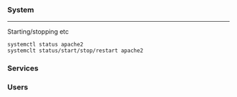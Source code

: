 ### System
---
Starting/stopping etc

```
systemctl status apache2
systemclt status/start/stop/restart apache2
```


### Services


### Users
